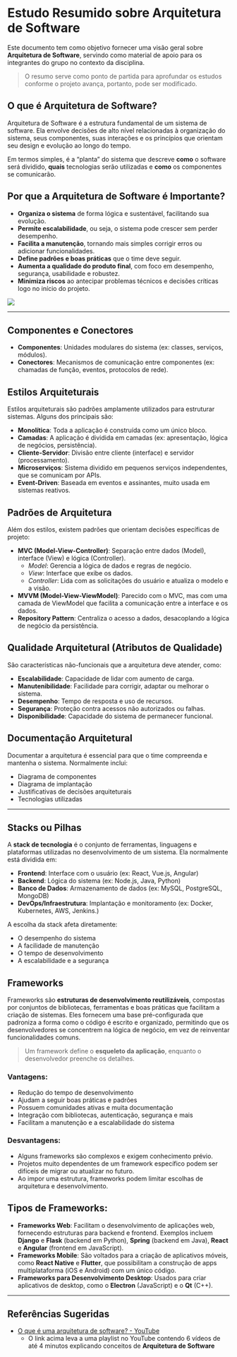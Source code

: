 # Estudo Resumido sobre Arquitetura de Software

Este documento tem como objetivo fornecer uma visão geral sobre **Arquitetura de Software**, servindo como material de apoio para os integrantes do grupo no contexto da disciplina.

> O resumo serve como ponto de partida para aprofundar os estudos conforme o projeto avança, portanto, pode ser modificado.

## O que é Arquitetura de Software?

Arquitetura de Software é a estrutura fundamental de um sistema de software. Ela envolve decisões de alto nível relacionadas à organização do sistema, seus componentes, suas interações e os princípios que orientam seu design e evolução ao longo do tempo.

Em termos simples, é a “planta” do sistema que descreve **como** o software será dividido, **quais** tecnologias serão utilizadas e **como** os componentes se comunicarão.

## Por que a Arquitetura de Software é Importante?

- **Organiza o sistema** de forma lógica e sustentável, facilitando sua evolução.
- **Permite escalabilidade**, ou seja, o sistema pode crescer sem perder desempenho.
- **Facilita a manutenção**, tornando mais simples corrigir erros ou adicionar funcionalidades.
- **Define padrões e boas práticas** que o time deve seguir.
- **Aumenta a qualidade do produto final**, com foco em desempenho, segurança, usabilidade e robustez.
- **Minimiza riscos** ao antecipar problemas técnicos e decisões críticas logo no início do projeto.

![](https://martinfowler.com/articles/is-quality-worth-cost/both.png)

---

## **Componentes e Conectores**
- **Componentes**: Unidades modulares do sistema (ex: classes, serviços, módulos).
- **Conectores**: Mecanismos de comunicação entre componentes (ex: chamadas de função, eventos, protocolos de rede).

## **Estilos Arquiteturais**
Estilos arquiteturais são padrões amplamente utilizados para estruturar sistemas. Alguns dos principais são:

- **Monolítica**: Toda a aplicação é construída como um único bloco.
- **Camadas**: A aplicação é dividida em camadas (ex: apresentação, lógica de negócios, persistência).
- **Cliente-Servidor**: Divisão entre cliente (interface) e servidor (processamento).
- **Microserviços**: Sistema dividido em pequenos serviços independentes, que se comunicam por APIs.
- **Event-Driven**: Baseada em eventos e assinantes, muito usada em sistemas reativos.

## **Padrões de Arquitetura**
Além dos estilos, existem padrões que orientam decisões específicas de projeto:

- **MVC (Model-View-Controller)**: Separação entre dados (Model), interface (View) e lógica (Controller).
  - *Model*: Gerencia a lógica de dados e regras de negócio.
  - *View*: Interface que exibe os dados.
  - *Controller*: Lida com as solicitações do usuário e atualiza o modelo e a visão.
- **MVVM (Model-View-ViewModel)**: Parecido com o MVC, mas com uma camada de ViewModel que facilita a comunicação entre a interface e os dados.
- **Repository Pattern**: Centraliza o acesso a dados, desacoplando a lógica de negócio da persistência.

## **Qualidade Arquitetural (Atributos de Qualidade)**
São características não-funcionais que a arquitetura deve atender, como:

- **Escalabilidade**: Capacidade de lidar com aumento de carga.
- **Manutenibilidade**: Facilidade para corrigir, adaptar ou melhorar o sistema.
- **Desempenho**: Tempo de resposta e uso de recursos.
- **Segurança**: Proteção contra acessos não autorizados ou falhas.
- **Disponibilidade**: Capacidade do sistema de permanecer funcional.

## **Documentação Arquitetural**
Documentar a arquitetura é essencial para que o time compreenda e mantenha o sistema. Normalmente inclui:

- Diagrama de componentes
- Diagrama de implantação
- Justificativas de decisões arquiteturais
- Tecnologias utilizadas

---

## **Stacks ou Pilhas**

A **stack de tecnologia** é o conjunto de ferramentas, linguagens e plataformas utilizadas no desenvolvimento de um sistema. Ela normalmente está dividida em:

- **Frontend**: Interface com o usuário (ex: React, Vue.js, Angular)
- **Backend**: Lógica do sistema (ex: Node.js, Java, Python)
- **Banco de Dados**: Armazenamento de dados (ex: MySQL, PostgreSQL, MongoDB)
- **DevOps/Infraestrutura**: Implantação e monitoramento (ex: Docker, Kubernetes, AWS, Jenkins.)

A escolha da stack afeta diretamente:
- O desempenho do sistema
- A facilidade de manutenção
- O tempo de desenvolvimento
- A escalabilidade e a segurança

## **Frameworks**

Frameworks são **estruturas de desenvolvimento reutilizáveis**, compostas por conjuntos de bibliotecas, ferramentas e boas práticas que facilitam a criação de sistemas. Eles fornecem uma base pré-configurada que padroniza a forma como o código é escrito e organizado, permitindo que os desenvolvedores se concentrem na lógica de negócio, em vez de reinventar funcionalidades comuns.

> Um framework define o **esqueleto da aplicação**, enquanto o desenvolvedor preenche os detalhes.

### Vantagens:
- Redução do tempo de desenvolvimento
- Ajudam a seguir boas práticas e padrões
- Possuem comunidades ativas e muita documentação
- Integração com bibliotecas, autenticação, segurança e mais
- Facilitam a manutenção e a escalabilidade do sistema

### Desvantagens:
- Alguns frameworks são complexos e exigem conhecimento prévio.
- Projetos muito dependentes de um framework específico podem ser difíceis de migrar ou atualizar no futuro.
- Ao impor uma estrutura, frameworks podem limitar escolhas de arquitetura e desenvolvimento.

## Tipos de Frameworks:
- **Frameworks Web**: Facilitam o desenvolvimento de aplicações web, fornecendo estruturas para backend e frontend. Exemplos incluem **Django** e **Flask** (backend em Python), **Spring** (backend em Java), **React** e **Angular** (frontend em JavaScript).
- **Frameworks Mobile**: São voltados para a criação de aplicativos móveis, como **React Native** e **Flutter**, que possibilitam a construção de apps multiplataforma (iOS e Android) com um único código.
- **Frameworks para Desenvolvimento Desktop**: Usados para criar aplicativos de desktop, como o **Electron** (JavaScript) e o **Qt** (C++).

---

## Referências Sugeridas

- [O que é uma arquitetura de software? - YouTube](https://youtube.com/playlist?list=PLX0VJrazYICCC2a_Ab-sZwLn_LIO8gc4T&si=u5KLfSUoHoVn5SMU)
  - O link acima leva a uma playlist no YouTube contendo 6 vídeos de até 4 minutos explicando conceitos de **Arquitetura de Software**
